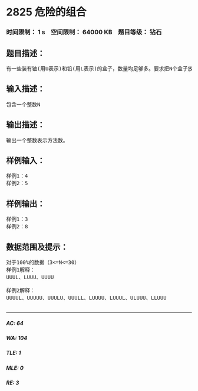 # 2825 危险的组合   
### 时间限制： 1 s&nbsp;&nbsp;&nbsp;&nbsp;空间限制： 64000 KB&nbsp;&nbsp;&nbsp;&nbsp;题目等级： 钻石  
## 题目描述：  

<pre>
有一些装有铀(用U表示)和铅(用L表示)的盒子，数量均足够多。要求把N个盒子放成一行，但至少有3个U放在一起，有多少种方法？
</pre>
  
  
## 输入描述：  

<pre>
包含一个整数N
</pre>
  
  
## 输出描述：  

<pre>
输出一个整数表示方法数。
</pre>
  
  
## 样例输入：  

<pre>
样例1：4
样例2：5
</pre>
  
  
## 样例输出：  

<pre>
样例1：3
样例2：8
</pre>
  
  
## 数据范围及提示：  

<pre>
对于100%的数据（3<=N<=30）
样例1解释：
UUUL、LUUU、UUUU
 
样例2解释：
UUUUL、UUUUU、UUULU、UUULL、LUUUU、LUUUL、ULUUU、LLUUU
 
</pre>
  
  
***  

##### AC: 64  
##### WA: 104  
##### TLE: 1  
##### MLE: 0  
##### RE: 3  
